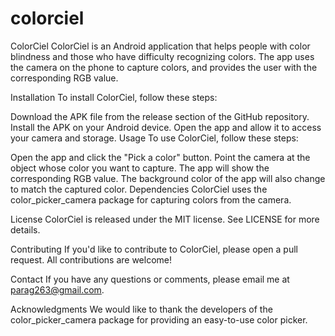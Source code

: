 # colorciel

ColorCiel
ColorCiel is an Android application that helps people with color blindness and those who have difficulty recognizing colors. The app uses the camera on the phone to capture colors, and provides the user with the corresponding RGB value.

Installation
To install ColorCiel, follow these steps:

Download the APK file from the release section of the GitHub repository.
Install the APK on your Android device.
Open the app and allow it to access your camera and storage.
Usage
To use ColorCiel, follow these steps:

Open the app and click the "Pick a color" button.
Point the camera at the object whose color you want to capture.
The app will show the corresponding RGB value.
The background color of the app will also change to match the captured color.
Dependencies
ColorCiel uses the color_picker_camera package for capturing colors from the camera.

License
ColorCiel is released under the MIT license. See LICENSE for more details.

Contributing
If you'd like to contribute to ColorCiel, please open a pull request. All contributions are welcome!

Contact
If you have any questions or comments, please email me at parag263@gmail.com.

Acknowledgments
We would like to thank the developers of the color_picker_camera package for providing an easy-to-use color picker.